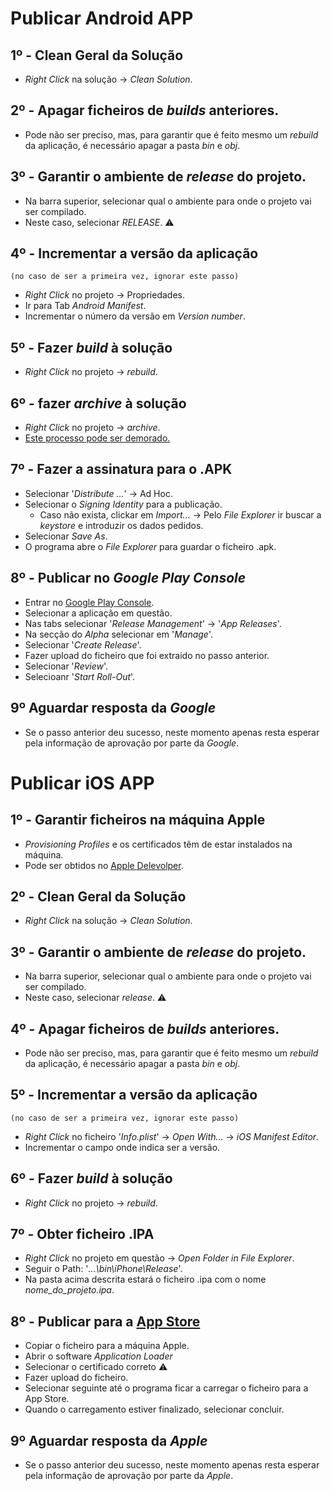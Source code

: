 # <b>Publicar Android APP</b>

## 1º - Clean Geral da Solução
* <i>Right Click</i> na solução -> <i>Clean Solution</i>.

## 2º - Apagar ficheiros de <i>builds</i> anteriores.
* Pode não ser preciso, mas, para garantir que é feito mesmo um <i>rebuild</i> da aplicação, é necessário apagar a pasta <i>bin</i> e <i>obj</i>.

## 3º - Garantir o ambiente de <i>release</i> do projeto.
* Na barra superior, selecionar qual o ambiente para onde o projeto vai ser compilado.
* Neste caso, selecionar <i>RELEASE</i>. :warning:

## 4º - Incrementar a versão da aplicação 
    (no caso de ser a primeira vez, ignorar este passo)
* <i>Right Click</i> no projeto -> Propriedades.
* Ir para Tab <i>Android Manifest</i>.
* Incrementar o número da versão em <i>Version number</i>.

## 5º - Fazer <i>build</i> à solução 
* <i>Right Click</i> no projeto -> <i>rebuild</i>.

## 6º - fazer <i>archive</i> à solução
* <i>Right Click</i> no projeto -> <i>archive</i>.
* <u>Este processo pode ser demorado.</u> 

## 7º - Fazer a assinatura para o .APK
* Selecionar '<i>Distribute ...</i>' -> Ad Hoc.
* Selecionar o <i>Signing Identity</i> para a publicação.
    * Caso não exista, clickar em <i>Import...</i> -> Pelo <i>File Explorer</i> ir buscar a <i>keystore</i> e introduzir os dados pedidos.
* Selecionar <i>Save As</i>.
* O programa abre o <i>File Explorer</i> para guardar o ficheiro .apk.

## 8º - Publicar no <i>Google Play Console</i>
* Entrar no [<u>Google Play Console</u>](https://play.google.com/apps/publish/).
* Selecionar a aplicação em questão.
* Nas tabs selecionar '<i>Release Management</i>' -> '<i>App Releases</i>'.
* Na secção do <i>Alpha</i> selecionar em '<i>Manage</i>'.
* Selecionar '<i>Create Release</i>'.
* Fazer upload do ficheiro que foi extraido no passo anterior.
* Selecionar '<i>Review</i>'.
* Selecioanr '<i>Start Roll-Out</i>'.

## 9º Aguardar resposta da <i>Google</i>
* Se o passo anterior deu sucesso, neste momento apenas resta esperar pela informação de aprovação por parte da <i>Google</i>.






# <b>Publicar iOS APP</b>

## 1º - Garantir ficheiros na máquina Apple
* <i>Provisioning Profiles</i> e os certificados têm de estar instalados na máquina.
* Pode ser obtidos no [<u>Apple Delevolper</u>](https://developer.apple.com/account/resources/profiles/list).

## 2º - Clean Geral da Solução
* <i>Right Click</i> na solução -> <i>Clean Solution</i>.

## 3º - Garantir o ambiente de <i>release</i> do projeto.
* Na barra superior, selecionar qual o ambiente para onde o projeto vai ser compilado.
* Neste caso, selecionar <i>release</i>. :warning: 

## 4º - Apagar ficheiros de <i>builds</i> anteriores.
* Pode não ser preciso, mas, para garantir que é feito mesmo um <i>rebuild</i> da aplicação, é necessário apagar a pasta <i>bin</i> e <i>obj</i>.

## 5º - Incrementar a versão da aplicação 
    (no caso de ser a primeira vez, ignorar este passo)
* <i>Right Click</i> no ficheiro '<i>Info.plist</i>' -> <i>Open With...</i> -> <i>iOS Manifest Editor</i>.
* Incrementar o campo onde indica ser a versão.

## 6º - Fazer <i>build</i> à solução 
* <i>Right Click</i> no projeto -> <i>rebuild</i>.

## 7º - Obter ficheiro .IPA
* <i>Right Click</i> no projeto em questão -> <i>Open Folder in File Explorer</i>.
* Seguir o Path: '<i>...\bin\iPhone\Release</i>'.
* Na pasta acima descrita estará o ficheiro .ipa com o nome <i>nome_do_projeto.ipa</i>.

## 8º - Publicar para a <u>App Store</u>
* Copiar o ficheiro para a máquina Apple.
* Abrir o software <i>Application Loader</i> 
* Selecionar o certificado correto :warning: 
* Fazer upload do ficheiro.
* Selecionar seguinte até o programa ficar a carregar o ficheiro para a App Store.
* Quando o carregamento estiver finalizado, selecionar concluir.

## 9º Aguardar resposta da <i>Apple</i>
* Se o passo anterior deu sucesso, neste momento apenas resta esperar pela informação de aprovação por parte da <i>Apple</i>.

